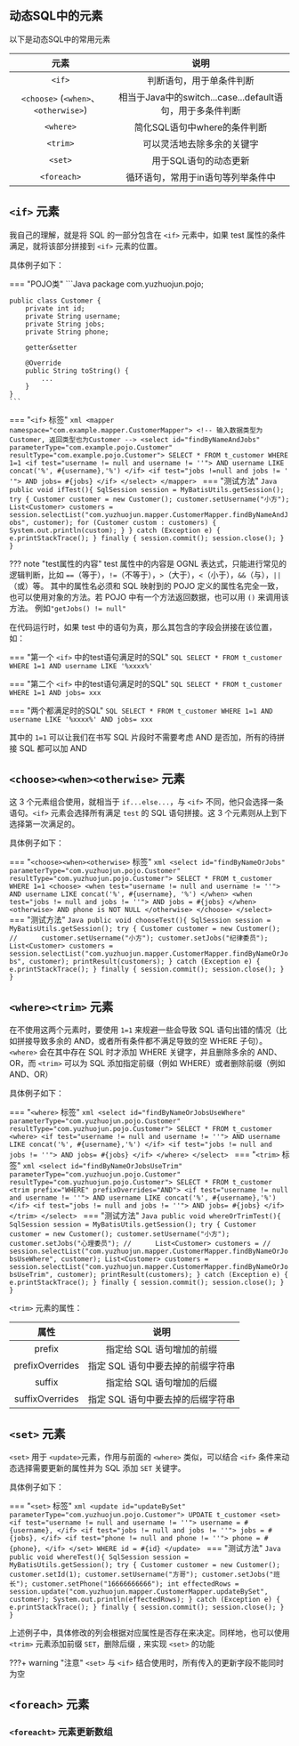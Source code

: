 ## 动态SQL中的元素

以下是动态SQL中的常用元素

| 元素                | 说明                                           |
|:---------------------:|:----------------------------------------------:|
| `<if>`              | 判断语句，用于单条件判断|
| `<choose>` (`<when>`、`<otherwise>`) | 相当于Java中的switch...case...default语句，用于多条件判断 |
| `<where>`           | 简化SQL语句中where的条件判断 |
| `<trim>`            | 可以灵活地去除多余的关键字  |
| `<set>`             | 用于SQL语句的动态更新 |
| `<foreach>`         | 循环语句，常用于in语句等列举条件中  |

## `<if>` 元素

我自己的理解，就是将 SQL 的一部分包含在 `<if>` 元素中，如果 test 属性的条件满足，就将该部分拼接到 `<if>` 元素的位置。

具体例子如下：

=== "POJO类"
    ```Java
    package com.yuzhuojun.pojo;

    public class Customer {
        private int id;
        private String username;
        private String jobs;
        private String phone;

        getter&setter

        @Override
        public String toString() {
            ...
        }
    }
    ```

=== "`<if>` 标签"
    ```xml
    <mapper namespace="com.example.mapper.CustomerMapper">
        <!-- 输入数据类型为Customer, 返回类型也为Customer -->
        <select id="findByNameAndJobs"
                parameterType="com.example.pojo.Customer"
                resultType="com.example.pojo.Customer">
            SELECT * FROM t_customer
            WHERE 1=1
            <if test="username != null and username != ''">
                AND username LIKE concat('%', #{username},'%')
            </if>
            <if test="jobs !=null and jobs != ' '">
                AND jobs= #{jobs}
            </if>
        </select>
    </mapper>
    ```
=== "测试方法"
    ```Java
    public void ifTest(){
        SqlSession session = MyBatisUtils.getSession();
        try {
            Customer customer = new Customer();
            customer.setUsername("小方");
            List<Customer> customers = 
                session.selectList("com.yuzhuojun.mapper.CustomerMapper.findByNameAndJobs", customer);
            for (Customer custom : customers) {
                System.out.println(custom);
            }
        } catch (Exception e) {
            e.printStackTrace();
        } finally {
            session.commit();
            session.close();
        }
    }
    ```

??? note "test属性的内容"
    test 属性中的内容是 OGNL 表达式，只能进行常见的逻辑判断，比如 `==`（等于），`!=`（不等于），`>`（大于），`<`（小于），`&&`（与），`||`（或）等。
    其中的属性名必须和 SQL 映射到的 POJO 定义的属性名完全一致，也可以使用对象的方法。若 POJO 中有一个方法返回数据，也可以用 `()` 来调用该方法。
    例如`"getJobs() != null"`

在代码运行时，如果 test 中的语句为真，那么其包含的字段会拼接在该位置，如：

=== "第一个 `<if>` 中的test语句满足时的SQL"
    ``` SQL
    SELECT * FROM t_customer
    WHERE 1=1
    AND username LIKE '%xxxx%'
    ```

=== "第二个 `<if>` 中的test语句满足时的SQL"
    ``` SQL
    SELECT * FROM t_customer
    WHERE 1=1
    AND jobs= xxx
    ```

=== "两个都满足时的SQL"
    ``` SQL
    SELECT * FROM t_customer
    WHERE 1=1
    AND username LIKE '%xxxx%'
    AND jobs= xxx
    ```

其中的 `1=1` 可以让我们在书写 SQL 片段时不需要考虑 AND 是否加，所有的待拼接 SQL 都可以加 AND

## `<choose><when><otherwise>` 元素

这 3 个元素组合使用，就相当于 `if...else...`，与 `<if>` 不同，他只会选择一条语句。`<if>` 元素会选择所有满足 `test` 的 SQL 语句拼接。这 3 个元素则从上到下选择第一次满足的。

具体例子如下：

=== "`<choose><when><otherwise>` 标签"
    ```xml
    <select id="findByNameOrJobs"
            parameterType="com.yuzhuojun.pojo.Customer"
            resultType="com.yuzhuojun.pojo.Customer">
        SELECT * FROM t_customer
        WHERE 1=1
        <choose>
            <when test="username != null and username != ''">
                AND username LIKE concat('%', #{username}, '%')
            </when>
            <when test="jobs != null and jobs != ''">
                AND jobs = #{jobs}
            </when>
            <otherwise>
                AND phone is NOT NULL
            </otherwise>
        </choose>
    </select>
    ```
=== "测试方法"
    ```Java
    public void chooseTest(){
        SqlSession session = MyBatisUtils.getSession();
        try {
            Customer customer = new Customer();
    //      customer.setUsername("小方");
            customer.setJobs("纪律委员");
            List<Customer> customers =
                    session.selectList("com.yuzhuojun.mapper.CustomerMapper.findByNameOrJobs", customer);
            printResult(customers);
        } catch (Exception e) {
            e.printStackTrace();
        } finally {
            session.commit();
            session.close();
        }
    }
    ```

## `<where><trim>` 元素

在不使用这两个元素时，要使用 `1=1` 来规避一些会导致 SQL 语句出错的情况（比如拼接导致多余的 AND，或者所有条件都不满足导致的空 WHERE 子句）。`<where>` 会在其中存在 SQL 时才添加 WHERE 关键字，并且删除多余的 AND、OR，而 `<trim>` 可以为 SQL 添加指定前缀（例如 WHERE）或者删除前缀（例如 AND、OR）

具体例子如下：

=== "`<where>` 标签"
    ```xml
    <select id="findByNameOrJobsUseWhere"
            parameterType="com.yuzhuojun.pojo.Customer"
            resultType="com.yuzhuojun.pojo.Customer">
        SELECT * FROM t_customer
        <where>
            <if test="username != null and username != ''">
                AND username LIKE concat('%', #{username},'%')
            </if>
            <if test="jobs != null and jobs != ''">
                AND jobs= #{jobs}
            </if>
        </where>
    </select>
    ```
=== "`<trim>` 标签"
    ```xml
    <select id="findByNameOrJobsUseTrim"
            parameterType="com.yuzhuojun.pojo.Customer"
            resultType="com.yuzhuojun.pojo.Customer">
        SELECT * FROM t_customer
        <trim prefix="WHERE" prefixOverrides="AND">
            <if test="username != null and username != ''">
                AND username LIKE concat('%', #{username},'%')
            </if>
            <if test="jobs != null and jobs != ''">
                AND jobs= #{jobs}
            </if>
        </trim>
    </select>
    ```
=== "测试方法"
    ```Java
    public void whereOrTrimTest(){
        SqlSession session = MyBatisUtils.getSession();
        try {
            Customer customer = new Customer();
            customer.setUsername("小方");
            customer.setJobs("心理委员");
    //      List<Customer> customers =
    //              session.selectList("com.yuzhuojun.mapper.CustomerMapper.findByNameOrJobsUseWhere", customer);
            List<Customer> customers =
                    session.selectList("com.yuzhuojun.mapper.CustomerMapper.findByNameOrJobsUseTrim", customer);
            printResult(customers);
        } catch (Exception e) {
            e.printStackTrace();
        } finally {
            session.commit();
            session.close();
        }
    }
    ```

`<trim>` 元素的属性：

| 属性                  | 说明                           |
|:---------------------:|:------------------------------:|
| prefix                | 指定给 SQL 语句增加的前缀       |
| prefixOverrides       | 指定 SQL 语句中要去掉的前缀字符串|
| suffix                | 指定给 SQL 语句增加的后缀       |
| suffixOverrides       | 指定 SQL 语句中要去掉的后缀字符串 |

## `<set>` 元素

`<set>` 用于 `<update>`元素，作用与前面的 `<where>` 类似，可以结合 `<if>` 条件来动态选择需要更新的属性并为 SQL 添加 `SET` 关键字。

具体例子如下：

=== "`<set>` 标签"
    ```xml
    <update id="updateBySet" parameterType="com.yuzhuojun.pojo.Customer">
        UPDATE t_customer
        <set>
            <if test="username != null and username != ''">
                username = #{username},
            </if>
            <if test="jobs != null and jobs != ''">
                jobs = #{jobs},
            </if>
            <if test="phone != null and phone != ''">
                phone = #{phone},
            </if>
        </set>
        WHERE id = #{id}
    </update>
    ```
=== "测试方法"
    ```Java
    public void whereTest(){
        SqlSession session = MyBatisUtils.getSession();
        try {
            Customer customer = new Customer();
            customer.setId(1);
            customer.setUsername("方哥");
            customer.setJobs("班长");
            customer.setPhone("16666666666");
            int effectedRows = session.update("com.yuzhuojun.mapper.CustomerMapper.updateBySet", customer);
            System.out.println(effectedRows);
        } catch (Exception e) {
            e.printStackTrace();
        } finally {
            session.commit();
            session.close();
        }
    }
    ```

上述例子中，具体修改的列会根据对应属性是否存在来决定。同样地，也可以使用 `<trim>` 元素添加前缀 `SET`，删除后缀 `,` 来实现 `<set>` 的功能

???+ warning "注意"
    `<set>` 与 `<if>` 结合使用时，所有传入的更新字段不能同时为空

## `<foreach>` 元素

### `<foreacht>` 元素更新数组
